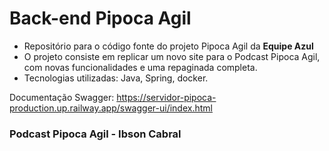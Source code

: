 # Back-end Pipoca Agil

* Repositório para o código fonte do projeto Pipoca Agil da **Equipe Azul**
* O projeto consiste em replicar um novo site para o Podcast Pipoca Agil, com novas funcionalidades e uma repaginada completa.
* Tecnologias utilizadas: Java, Spring, docker.

Documentação Swagger: https://servidor-pipoca-production.up.railway.app/swagger-ui/index.html
### Podcast Pipoca Agil - Ibson Cabral
